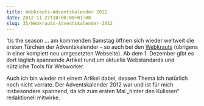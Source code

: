```yaml
---
title: Webkrauts-Adventskalender 2012
date: 2012-11-27T10:00:00+01:00
slug: 35/Webkrauts-Adventskalender-2012
---
```


'tis the season … am kommenden Samstag öffnen sich wieder weltweit die ersten Türchen der Adventskalender – so auch bei den [Webkrauts](http://www.webkrauts.de) (übrigens in einer komplett neu umgesetzten Webseite). Ab dem 1. Dezember gibt es dort täglich spannende Artikel rund um aktuelle Webstandards und nützliche Tools für Webworker.

Auch ich bin wieder mit einem Artikel dabei, dessen Thema ich natürlich noch nicht verrate. Der Adventskalender 2012 war und ist für mich insbesondere spannend, da ich zum ersten Mal „hinter den Kulissen“ redaktionell mitwirke.
